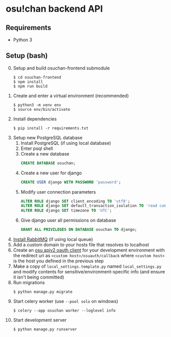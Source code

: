 # osu!chan backend API

## Requirements

- Python 3

## Setup (bash)

0. Setup and build osuchan-frontend submodule
    ```shell
    $ cd osuchan-frontend
    $ npm install
    $ npm run build
    ```
1. Create and enter a virtual environment (recommended)
    ```shell
    $ python3 -m venv env
    $ source env/bin/activate
    ```    
2. Install dependencies
    ```shell
    $ pip install -r requirements.txt
    ```
3. Setup new PostgreSQL database
    1. Install PostgreSQL (if using local database)
    2. Enter psql shell
    3. Create a new database
        ```sql
        CREATE DATABASE osuchan;
        ```
    4. Create a new user for django
        ```sql
        CREATE USER django WITH PASSWORD 'password';
        ```
    5. Modify user connection parameters
        ```sql
        ALTER ROLE django SET client_encoding TO 'utf8';
        ALTER ROLE django SET default_transaction_isolation TO 'read committed';
        ALTER ROLE django SET timezone TO 'UTC';
        ```
    6. Give django user all permissions on database
        ```sql
        GRANT ALL PRIVILEGES ON DATABASE osuchan TO django;
        ```
4. [Install RabbitMQ](https://www.rabbitmq.com/download.html) (if using local queue)
5. Add a custom domain to your hosts file that resolves to localhost
6. Create an [osu apiv2 oauth client](https://github.com/int-and-his-friends/osu-api-v2/wiki/Oauth-clients) for your development environment with the redirect uri as `<custom host>/osuauth/callback` where `<custom host>` is the host you defined in the previous step
7. Make a copy of `local_settings.template.py` named `local_settings.py` and modify contents for sensitive/environment-specific info (and ensure it isn't being committed)
8. Run migrations
    ```shell
    $ python manage.py migrate
    ```
9. Start celery worker (use `--pool solo` on windows)
    ```shell
    $ celery --app osuchan worker --loglevel info
    ```
10. Start development server
    ```shell
    $ python manage.py runserver
    ```
